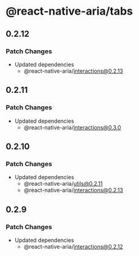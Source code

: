 # @react-native-aria/tabs

## 0.2.12

### Patch Changes

- Updated dependencies
  - @react-native-aria/interactions@0.2.13

## 0.2.11

### Patch Changes

- Updated dependencies
  - @react-native-aria/interactions@0.3.0

## 0.2.10

### Patch Changes

- Updated dependencies
  - @react-native-aria/utils@0.2.11
  - @react-native-aria/interactions@0.2.13

## 0.2.9

### Patch Changes

- Updated dependencies
  - @react-native-aria/interactions@0.2.12
